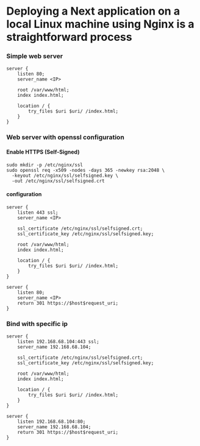 # Deploying a Next application on a local Linux machine using Nginx is a straightforward process

### Simple web server

```
server {
    listen 80;
    server_name <IP>

    root /var/www/html;
    index index.html;

    location / {
        try_files $uri $uri/ /index.html;
    }
}
```

### Web server with openssl configuration

#### Enable HTTPS (Self-Signed)

```
sudo mkdir -p /etc/nginx/ssl
sudo openssl req -x509 -nodes -days 365 -newkey rsa:2048 \
  -keyout /etc/nginx/ssl/selfsigned.key \
  -out /etc/nginx/ssl/selfsigned.crt
```

#### configuration

```
server {
    listen 443 ssl;
    server_name <IP>

    ssl_certificate /etc/nginx/ssl/selfsigned.crt;
    ssl_certificate_key /etc/nginx/ssl/selfsigned.key;

    root /var/www/html;
    index index.html;

    location / {
        try_files $uri $uri/ /index.html;
    }
}

server {
    listen 80;
    server_name <IP>
    return 301 https://$host$request_uri;
}
```

### Bind with specific ip

```
server {
    listen 192.168.68.104:443 ssl;
    server_name 192.168.68.104; 

    ssl_certificate /etc/nginx/ssl/selfsigned.crt;
    ssl_certificate_key /etc/nginx/ssl/selfsigned.key;

    root /var/www/html;
    index index.html;

    location / {
        try_files $uri $uri/ /index.html;
    }
}

server {
    listen 192.168.68.104:80;
    server_name 192.168.68.104;
    return 301 https://$host$request_uri;
}
```
